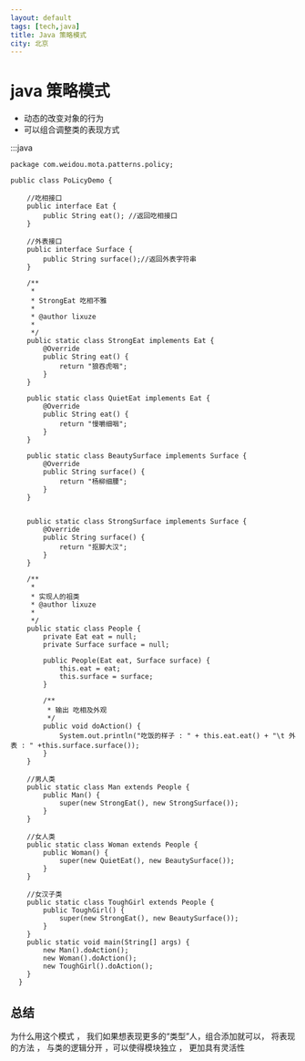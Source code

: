 ```yaml
---
layout: default
tags: [tech,java]
title: Java 策略模式 
city: 北京
---
```




java 策略模式
===============================
- 动态的改变对象的行为  
- 可以组合调整类的表现方式  

:::java
       

    package com.weidou.mota.patterns.policy;

    public class PoLicyDemo {

        //吃相接口
        public interface Eat {
            public String eat(); //返回吃相接口
        }

        //外表接口
        public interface Surface {
            public String surface();//返回外表字符串
        }

        /**
         * 
         * StrongEat 吃相不雅
         * 
         * @author lixuze
         *
         */
        public static class StrongEat implements Eat {
            @Override
            public String eat() {
                return "狼吞虎咽";
            }
        }

        public static class QuietEat implements Eat {
            @Override
            public String eat() {
                return "慢嚼细咽";
            }
        }

        public static class BeautySurface implements Surface {
            @Override
            public String surface() {
                return "杨柳细腰";
            }
        }

    
        public static class StrongSurface implements Surface {
            @Override
            public String surface() {
                return "抠脚大汉";
            }
        }

        /**
         * 
         * 实现人的祖类
         * @author lixuze
         *
         */
        public static class People {
            private Eat eat = null;
            private Surface surface = null;

            public People(Eat eat, Surface surface) {
                this.eat = eat;
                this.surface = surface;
            }

            /**
             * 输出 吃相及外观
             */
            public void doAction() {
                System.out.println("吃饭的样子 : " + this.eat.eat() + "\t 外表 : " +this.surface.surface());
            }
        }

        //男人类
        public static class Man extends People {
            public Man() {
                super(new StrongEat(), new StrongSurface());
            }
        }

        //女人类
        public static class Woman extends People {
            public Woman() {
                super(new QuietEat(), new BeautySurface());
            }
        }

        //女汉子类
        public static class ToughGirl extends People {
            public ToughGirl() {
                super(new StrongEat(), new BeautySurface());
            }
        }
        public static void main(String[] args) {
            new Man().doAction();
            new Woman().doAction();
            new ToughGirl().doAction();
        }
      }

总结
-----------------
为什么用这个模式 ， 我们如果想表现更多的“类型”人，组合添加就可以， 将表现的方法 ， 与类的逻辑分开 ，可以使得模块独立 ， 更加具有灵活性